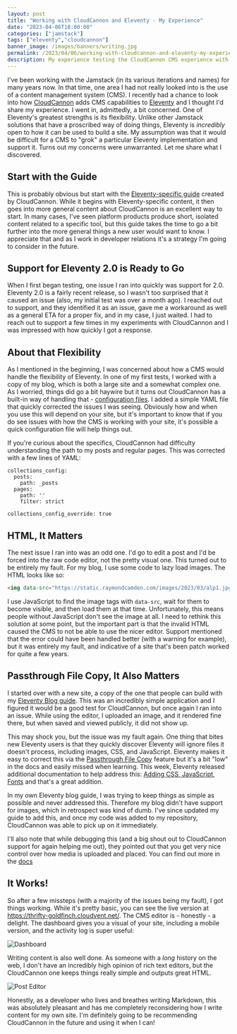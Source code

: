 ```yaml
---
layout: post
title: "Working with CloudCannon and Eleventy - My Experience"
date: "2023-04-06T18:00:00"
categories: ["jamstack"]
tags: ["eleventy","cloudcannon"]
banner_image: /images/banners/writing.jpg
permalink: /2023/04/06/working-with-cloudcannon-and-eleventy-my-experience
description: My experience testing the CloudCannon CMS experience with Eleventy.
---
```


I've been working with the Jamstack (in its various iterations and names) for many years now. In that time, one area I had not really looked into is the use of a content management system (CMS). I recently had a chance to look into how [CloudCannon](https://cloudcannon.com/) adds CMS capabilities to [Eleventy](https://www.11ty.dev/) and I thought I'd share my experience. I went in, admittedly, a bit concerned. One of Eleventy's greatest strengths is its flexibility. Unlike other Jamstack solutions that have a proscribed way of doing things, Eleventy is *incredibly* open to how it can be used to build a site. My assumption was that it would be difficult for a CMS to "grok" a particular Eleventy implementation and support it. Turns out my concerns were unwarranted. Let me share what I discovered.

## Start with the Guide

This is probably obvious but start with the [Eleventy-specific guide](https://cloudcannon.com/documentation/guides/eleventy-cms-get-started-with-cloudcannon/) created by CloudCannon. While it begins with Eleventy-specific content, it then goes into more general content about CloudCannon is an excellent way to start. In many cases, I've seen platform products produce short, isolated content related to a specific tool, but this guide takes the time to go a bit further into the more general things a new user would want to know. I appreciate that and as I work in developer relations it's a strategy I'm going to consider in the future.

## Support for Eleventy 2.0 is Ready to Go

When I first began testing, one issue I ran into quickly was support for 2.0. Eleventy 2.0 is a fairly recent release, so I wasn't too surprised that it caused an issue (also, my initial test was over a month ago). I reached out to support, and they identified it as an issue, gave me a workaround as well as a general ETA for a proper fix, and in my case, I just waited. I had to reach out to support a few times in my experiments with CloudCannon and I was impressed with how quickly I got a response. 

## About that Flexibility

As I mentioned in the beginning, I was concerned about how a CMS would handle the flexibility of Eleventy. In one of my first tests, I worked with a copy of my blog, which is both a large site and a somewhat complex one. As I worried, things did go a bit haywire but it turns out CloudCannon has a built-in way of handling that - [configuration files](https://cloudcannon.com/documentation/articles/setting-global-configuration/). I added a simple YAML file that quickly corrected the issues I was seeing. Obviously how and when you use this will depend on your site, but it's important to know that if you do see issues with how the CMS is working with your site, it's possible a quick configuration file will help things out. 

If you're curious about the specifics, CloudCannon had difficulty understanding the path to my posts and regular pages. This was corrected with a few lines of YAML:

```
collections_config:
  posts:
    path: _posts
  pages:
    path: ''
    filter: strict

collections_config_override: true
```

## HTML, It Matters

The next issue I ran into was an odd one. I'd go to edit a post and I'd be forced into the raw code editor, not the pretty visual one. This turned out to be entirely my fault. For my blog, I use some code to lazy load images. The HTML looks like so:

```html
<img data-src="https://static.raymondcamden.com/images/2023/03/alp1.jpg" alt="Table of four cities and four weather forecasts." class="imgborder imgcenter lazyloaded">
```

I use JavaScript to find the image tags with `data-src`, wait for them to become visible, and then load them at that time. Unfortunately, this means people without JavaScript don't see the image at all. I need to rethink this solution at some point, but the important part is that the invalid HTML caused the CMS to not be able to use the nicer editor. Support mentioned that the error could have been handled better (with a warning for example), but it was entirely my fault, and indicative of a site that's been patch worked for quite a few years.

## Passthrough File Copy, It Also Matters

I started over with a new site, a copy of the one that people can build with my [Eleventy Blog guide](https://cfjedimaster.github.io/eleventy-blog-guide/guide.html). This was an incredibly simple application and I figured it would be a good test for CloudCannon, but once again I ran into an issue. While using the editor, I uploaded an image, and it rendered fine there, but when saved and viewed publicly, it did not show up.

This may shock you, but the issue was my fault again. One thing that bites new Eleventy users is that they quickly discover Eleventy will ignore files it doesn't process, including images, CSS, and JavaScript. Eleventy makes it easy to correct this via the [Passthrough File Copy](https://www.11ty.dev/docs/copy/) feature but it's a bit "low" in the docs and easily missed when learning. This week, Eleventy released additional documentation to help address this: [Adding CSS, JavaScript, Fonts](https://www.11ty.dev/docs/assets/) and that's a great addition. 

In my own Eleventy blog guide, I was trying to keep things as simple as possible and never addressed this. Therefore my blog didn't have support for images, which in retrospect was kind of dumb. I've since updated my guide to add this, and once my code was added to my repository, CloudCannon was able to pick up on it immediately. 

I'll also note that while debugging this (and a big shout out to CloudCannon support for again helping me out), they pointed out that you get very nice control over how media is uploaded and placed. You can find out more in the [docs](https://cloudcannon.com/documentation/articles/adjusting-the-uploads-path/?ssg=Eleventy)

## It Works!

So after a few missteps (with a majority of the issues being my fault), I got things working. While it's pretty basic, you can see the live version at <https://thrifty-goldfinch.cloudvent.net/>. The CMS editor is - honestly - a delight. The dashboard gives you a visual of your site, including a mobile version, and the activity log is super useful:

<p>
<img data-src="https://static.raymondcamden.com/images/2023/04/shot1.png" alt="Dashboard" class="lazyload imgborder imgcenter">
</p>

Writing content is also well done. As someone with a *long* history on the web, I don't have an incredibly high opinion of rich text editors, but the CloudCannon one keeps things really simple and outputs great HTML.

<p>
<img data-src="https://static.raymondcamden.com/images/2023/04/shot2.png" alt="Post Editor" class="lazyload imgborder imgcenter">
</p>

Honestly, as a developer who lives and breathes writing Markdown, this was absolutely pleasant and has me completely reconsidering how I write content for my own site. I'm definitely going to be recommending CloudCannon in the future and using it when I can!


